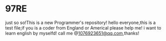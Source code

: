 # 97RE
just so so!This is a new Programmer's repository! 
hello everyone,this is a test file;if you is a coder from England or Americal please help me! i want to learn english by myselfd! call me @1076923651@qq.com,thanks!
